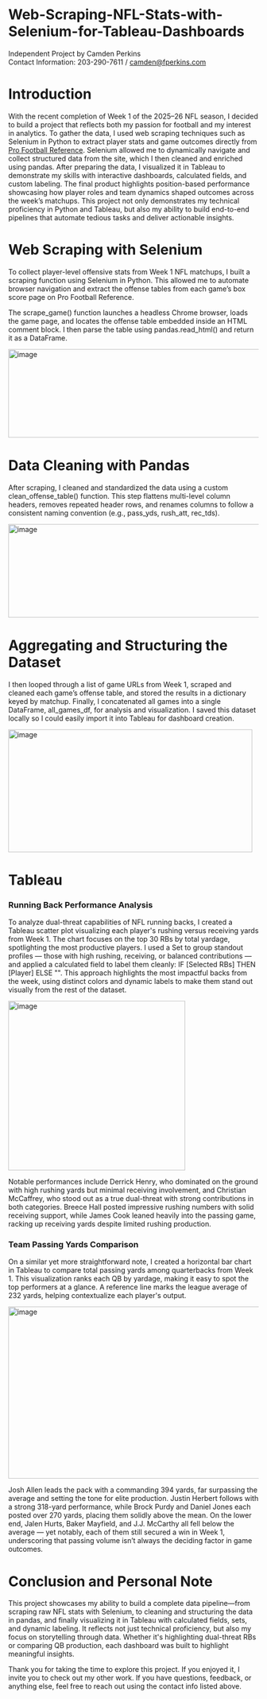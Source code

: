 # Web-Scraping-NFL-Stats-with-Selenium-for-Tableau-Dashboards
Independent Project by Camden Perkins <br>
Contact Information: 203-290-7611 / camden@fperkins.com

# Introduction
With the recent completion of Week 1 of the 2025–26 NFL season, I decided to build a project that reflects both my passion for football and my interest in analytics. 
To gather the data, I used web scraping techniques such as Selenium in Python to extract player stats and game outcomes directly from [Pro Football Reference](https://www.pro-football-reference.com/). Selenium allowed me to dynamically navigate and collect structured data from the site, which I then cleaned and enriched using pandas.
After preparing the data, I visualized it in Tableau to demonstrate my skills with interactive dashboards, calculated fields, and custom labeling. The final product highlights position-based performance showcasing how player roles and team dynamics shaped outcomes across the week’s matchups.
This project not only demonstrates my technical proficiency in Python and Tableau, but also my ability to build end-to-end pipelines that automate tedious tasks and deliver actionable insights.

# Web Scraping with Selenium

To collect player-level offensive stats from Week 1 NFL matchups, I built a scraping function using Selenium in Python. This allowed me to automate browser navigation and extract the offense tables from each game’s box score page on Pro Football Reference.

The scrape_game() function launches a headless Chrome browser, loads the game page, and locates the offense table embedded inside an HTML comment block. I then parse the table using pandas.read_html() and return it as a DataFrame.

<img width="524" height="178" alt="image" src="https://github.com/user-attachments/assets/51dcec50-6843-4fbe-9705-0304758df34c" />

# Data Cleaning with Pandas

After scraping, I cleaned and standardized the data using a custom clean_offense_table() function. This step flattens multi-level column headers, removes repeated header rows, and renames columns to follow a consistent naming convention (e.g., pass_yds, rush_att, rec_tds).

<img width="536" height="188" alt="image" src="https://github.com/user-attachments/assets/7796be55-0032-4806-b96d-f818ffbb1b02" />

# Aggregating and Structuring the Dataset
I then looped through a list of game URLs from Week 1, scraped and cleaned each game’s offense table, and stored the results in a dictionary keyed by matchup. Finally, I concatenated all games into a single DataFrame, all_games_df, for analysis and visualization. I saved this dataset locally so I could easily import it into Tableau for dashboard creation.

<img width="491" height="247" alt="image" src="https://github.com/user-attachments/assets/5735d053-15b4-4415-83fd-e0270b645885" />

# Tableau
### Running Back Performance Analysis
To analyze dual-threat capabilities of NFL running backs, I created a Tableau scatter plot visualizing each player's rushing versus receiving yards from Week 1. The chart focuses on the top 30 RBs by total yardage, spotlighting the most productive players. I used a Set to group standout profiles — those with high rushing, receiving, or balanced contributions — and applied a calculated field to label them cleanly: IF [Selected RBs] THEN [Player] ELSE "". This approach highlights the most impactful backs from the week, using distinct colors and dynamic labels to make them stand out visually from the rest of the dataset. <br>

<img width="356" height="341" alt="image" src="https://github.com/user-attachments/assets/55e50b2a-e7ba-4fa0-95cf-fdcbf5aaf21b" />

Notable performances include Derrick Henry, who dominated on the ground with high rushing yards but minimal receiving involvement, and Christian McCaffrey, who stood out as a true dual-threat with strong contributions in both categories. Breece Hall posted impressive rushing numbers with solid receiving support, while James Cook leaned heavily into the passing game, racking up receiving yards despite limited rushing production.

### Team Passing Yards Comparison
On a similar yet more straightforward note, I created a horizontal bar chart in Tableau to compare total passing yards among quarterbacks from Week 1. This visualization ranks each QB by yardage, making it easy to spot the top performers at a glance. A reference line marks the league average of 232 yards, helping contextualize each player's output.


<img width="641" height="346" alt="image" src="https://github.com/user-attachments/assets/5c549d31-2053-4579-9deb-30573b0d04b9" />


Josh Allen leads the pack with a commanding 394 yards, far surpassing the average and setting the tone for elite production. Justin Herbert follows with a strong 318-yard performance, while Brock Purdy and Daniel Jones each posted over 270 yards, placing them solidly above the mean. On the lower end, Jalen Hurts, Baker Mayfield, and J.J. McCarthy all fell below the average — yet notably, each of them still secured a win in Week 1, underscoring that passing volume isn’t always the deciding factor in game outcomes.

# Conclusion and Personal Note
This project showcases my ability to build a complete data pipeline—from scraping raw NFL stats with Selenium, to cleaning and structuring the data in pandas, and finally visualizing it in Tableau with calculated fields, sets, and dynamic labeling. It reflects not just technical proficiency, but also my focus on storytelling through data. Whether it's highlighting dual-threat RBs or comparing QB production, each dashboard was built to highlight meaningful insights.

Thank you for taking the time to explore this project. If you enjoyed it, I invite you to check out my other work. If you have questions, feedback, or anything else, feel free to reach out using the contact info listed above.
